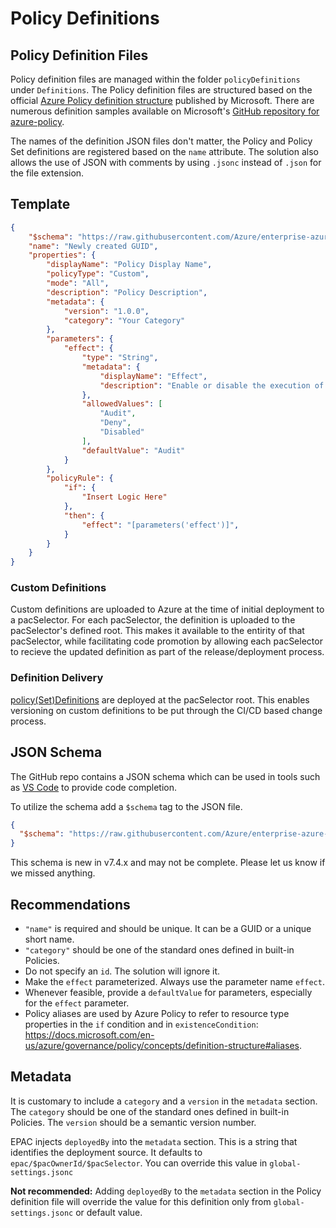 # Policy Definitions

## Policy Definition Files

Policy definition files are managed within the folder `policyDefinitions` under `Definitions`.  The Policy definition files are structured based on the official [Azure Policy definition structure](https://docs.microsoft.com/en-us/azure/governance/policy/concepts/definition-structure) published by Microsoft. There are numerous definition samples available on Microsoft's [GitHub repository for azure-policy](https://github.com/Azure/azure-policy).

The names of the definition JSON files don't matter, the Policy and Policy Set definitions are registered based on the `name` attribute. The solution also allows the use of JSON with comments by using `.jsonc` instead of `.json` for the file extension.

## Template

```json
{
    "$schema": "https://raw.githubusercontent.com/Azure/enterprise-azure-policy-as-code/main/Schemas/policy-definition-schema.json",
    "name": "Newly created GUID",
    "properties": {
        "displayName": "Policy Display Name",
        "policyType": "Custom",
        "mode": "All",
        "description": "Policy Description",
        "metadata": {
            "version": "1.0.0",
            "category": "Your Category"
        },
        "parameters": {
            "effect": {
                "type": "String",
                "metadata": {
                    "displayName": "Effect",
                    "description": "Enable or disable the execution of the policy",
                },
                "allowedValues": [
                    "Audit",
                    "Deny",
                    "Disabled"
                ],
                "defaultValue": "Audit"
            }
        },
        "policyRule": {
            "if": {
                "Insert Logic Here"
            },
            "then": {
                "effect": "[parameters('effect')]",
            }
        }
    }
}
```

### Custom Definitions

Custom definitions are uploaded to Azure at the time of initial deployment to a pacSelector. For each pacSelector, the definition is uploaded to the pacSelector's defined root. This makes it available to the entirity of that pacSelector, while facilitating code promotion by allowing each pacSelector to recieve the updated definition as part of the release/deployment process.

### Definition Delivery

[policy(Set)Definitions](https://learn.microsoft.com/en-us/azure/governance/policy/concepts/scope#definition-location) are deployed at the pacSelector root. This enables versioning on custom definitions to be put through the CI/CD based change process.

## JSON Schema

The GitHub repo contains a JSON schema which can be used in tools such as [VS Code](https://code.visualstudio.com/Docs/languages/json#_json-schemas-and-settings) to provide code completion.

To utilize the schema add a ```$schema``` tag to the JSON file.

```json
{
  "$schema": "https://raw.githubusercontent.com/Azure/enterprise-azure-policy-as-code/main/Schemas/policy-definition-schema.json"
}
```

This schema is new in v7.4.x and may not be complete. Please let us know if we missed anything.

## Recommendations

* `"name"` is required and should be unique. It can be a GUID or a unique short name.
* `"category"` should be one of the standard ones defined in built-in Policies.
* Do not specify an `id`. The solution will ignore it.
* Make the `effect` parameterized. Always use the parameter name `effect`.
* Whenever feasible, provide a `defaultValue` for parameters, especially for the `effect` parameter.
* Policy aliases are used by Azure Policy to refer to resource type properties in the `if` condition and in `existenceCondition`: <https://docs.microsoft.com/en-us/azure/governance/policy/concepts/definition-structure#aliases>.

## Metadata

It is customary to include a `category` and a `version` in the `metadata` section. The `category` should be one of the standard ones defined in built-in Policies. The `version` should be a semantic version number.

EPAC injects `deployedBy` into the `metadata` section. This is a string that identifies the deployment source. It defaults to `epac/$pacOwnerId/$pacSelector`. You can override this value in `global-settings.jsonc`

**Not recommended:** Adding `deployedBy` to the `metadata` section in the Policy definition file will override the value for this definition only from `global-settings.jsonc` or default value.
